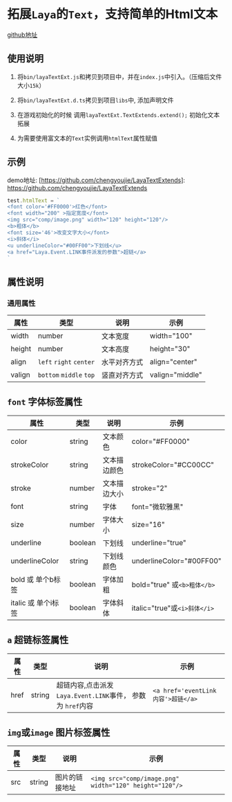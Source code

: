 # 拓展`Laya`的`Text`，支持简单的Html文本

[github地址](https://github.com/chengyoujie/LayaTextExtends)



## 使用说明

1. 将`bin/layaTextExt.js`和拷贝到项目中，并在`index.js`中引入。（压缩后文件大小`15k`）

2. 将`bin/layaTextExt.d.ts`拷贝到项目`libs`中, 添加声明文件

3. 在游戏初始化的时候 调用`layaTextExt.TextExtends.extend();` 初始化文本拓展

4. 为需要使用富文本的`Text`实例调用`htmlText`属性赋值

## 示例

demo地址: [https://github.com/chengyoujie/LayaTextExtends]: https://github.com/chengyoujie/LayaTextExtends



``` javascript
test.htmlText = `
<font color='#FF0000'>红色</font>         
<font width="200" >指定宽度</font>
<img src="comp/image.png" width="120" height="120"/>
<b>粗体</b>
<font size='46'>改变文字大小</font>
<i>斜体</i>
<u underlineColor="#00FF00">下划线</u>
<a href="Laya.Event.LINK事件派发的参数">超链</a>
`
```

## 属性说明

### 通用属性

| 属性   | 类型                    | 说明         | 示例 |
| ------ | ----------------------- | ------------ | ---- |
| width  |        number                 | 文本宽度     | width="100" |
| height |        number              | 文本高度     | height="30" |
| align  | `left` `right` `center`   | 水平对齐方式 | align="center" |
| valign | `bottom`  `middle`  `top` | 竖直对齐方式 | valign="middle" |

## `font` 字体标签属性

| 属性   | 类型                    | 说明         | 示例 |
| ---- | ---- | ---- | ---- |
|  color    |   string   |  文本颜色    | color="#FF0000" |
|  strokeColor    |  string    |  文本描边颜色    | strokeColor="#CC00CC" |
|    stroke  |   number   |   文本描边大小   | stroke="2" |
|  font    | string     |   字体   | font="微软雅黑" |
|    size  | number     |  字体大小    | size="16" |
|    underline  |   boolean   |   下划线   | underline="true" |
|    underlineColor  |   string   |    下划线颜色  | underlineColor="#00FF00" |
|    bold 或 单个b标签 |    boolean  |    字体加粗  | bold="true" 或`<b>粗体</b>` |
| italic 或 单个i标签    |   boolean   |   字体斜体   | italic="true"或`<i>斜体</i>` |

## `a` 超链标签属性

| 属性   | 类型                    | 说明         | 示例 |
| ---- | ---- | ---- | ---- |
|  href    |   string   | 超链内容,点击派发`Laya.Event.LINK`事件， 参数为 `href`内容 | `<a href='eventLink内容'>超链</a>` |

## `img`或`image` 图片标签属性

| 属性   | 类型                    | 说明         | 示例 |
| ---- | ---- | ---- | ---- |
|  src    |   string   |  图片的链接地址   | `<img src="comp/image.png" width="120" height="120"/>` |